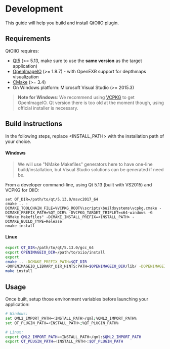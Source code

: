 # Development
This guide will help you build and install QtOIIO plugin.

## Requirements
QtOIIO requires:
* [Qt5](https://www.qt.io/) (>= 5.13, make sure to use the **same version** as the target application)
* [OpenImageIO](https://github.com/https://github.com/OpenImageIO/oiio) (>= 1.8.7) - with OpenEXR support for depthmaps visualization 
* [CMake](https://cmake.org/) (>= 3.4)
* On Windows platform: Microsoft Visual Studio (>= 2015.3)

> **Note for Windows**:
We recommend using [VCPKG](https://github.com/Microsoft/vcpkg) to get OpenImageIO. Qt version there is too old at the moment though, using official installer is necessary.

## Build instructions

In the following steps, replace <INSTALL_PATH> with the installation path of your choice.


#### Windows
> We will use "NMake Makefiles" generators here to have one-line build/installation,
but Visual Studio solutions can be generated if need be.

From a developer command-line, using Qt 5.13 (built with VS2015) and VCPKG for OIIO:
```
set QT_DIR=/path/to/qt/5.13.0/msvc2017_64
cmake .. -DCMAKE_TOOLCHAIN_FILE=%VCPKG_ROOT%\scripts\buildsystems\vcpkg.cmake -DCMAKE_PREFIX_PATH=%QT_DIR% -DVCPKG_TARGET_TRIPLET=x64-windows -G "NMake Makefiles" -DCMAKE_INSTALL_PREFIX=<INSTALL_PATH> -DCMAKE_BUILD_TYPE=Release
nmake install
```

#### Linux

```bash
export QT_DIR=/path/to/qt/5.13.0/gcc_64
export OPENIMAGEIO_DIR=/path/to/oiio/install
export 
cmake .. -DCMAKE_PREFIX_PATH=$QT_DIR
-DOPENIMAGEIO_LIBRARY_DIR_HINTS:PATH=$OPENIMAGEIO_DIR/lib/ -DOPENIMAGEIO_INCLUDE_DIR:PATH=$OPENIMAGEIO_DIR/include/ -DCMAKE_INSTALL_PREFIX=<INSTALL_PATH> -DCMAKE_BUILD_TYPE=Release
make install
```

## Usage
Once built, setup those environment variables before launching your application:

```bash
# Windows:
set QML2_IMPORT_PATH=<INSTALL_PATH>/qml;%QML2_IMPORT_PATH%
set QT_PLUGIN_PATH=<INSTALL_PATH>;%QT_PLUGIN_PATH%

# Linux:
export QML2_IMPORT_PATH=<INSTALL_PATH>/qml:$QML2_IMPORT_PATH
export QT_PLUGIN_PATH=<INSTALL_PATH>:$QT_PLUGIN_PATH
```
